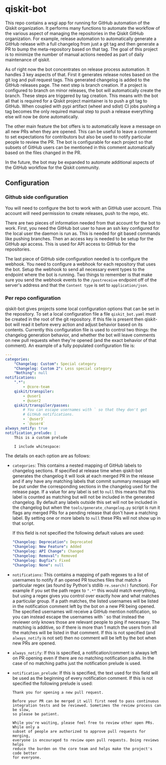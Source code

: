 # qiskit-bot

This repo contains a wsgi app for running for GitHub automation of the 
Qiskit organization. It performs many functions to automate the workflow of the
various aspect of managing the repositories in the Qiskit GitHub organization.
For example, release automation to automatically generate a GitHub release with
a full changelog from just a git tag and then generate a PR to bump the
meta-repository based on that tag. The goal of this project is to minimize the
number of manual actions needed as part of daily maintenance of qiskit.

As of right now the bot concentrates on release process automation. It handles
3 key aspects of that. First it generates release notes based on the git log
and pull request tags. This generated changelog is added to the GitHub releases
page. The next step is branch creation. If a project is configured to branch
on minor releases, the bot will automatically create the branch. These steps are triggered by tag creation. This
means with the bot all that is required for a Qiskit project maintainer is to
push a git tag to GitHub. When coupled with pypi artifact (wheel and sdist)
CI jobs pushing a tag becomes the only required manual step to push a release
everything else will now be done automatically.

The other main feature the bot offers is to automatically leave a message on
all new PRs when they are opened. This can be useful to leave a comment to set
expectations for contributors but also be used to notify particular people to
review the PR. The bot is configurable for each project so that subsets of
GitHub users can be mentioned in this comment automatically based on the files
changed in the PR.

In the future, the bot may be expanded to automate additional aspects of
the GitHub workflow for the Qiskit community.

## Configuration

### Github side configuration

You will need to configure the bot to work with an GitHub user account. This
account will need permission to create releases, push to the repo, etc.

There are two pieces of information needed from that account for the bot to
work. First, you need the GitHub bot user to have an ssh key configured for the
local user the daemon is run as. This is needed for git based commands like
pushing branches. Then an access key is needed to be setup for the GitHub api
access. This is used for API access to GitHub for the repositories.

The last piece of GitHub side configuration needed is to configure the webhook.
You need to configure a webhook for each repository that uses the bot. Setup
the webhook to send all necessary event types to the endpoint where the bot
is running. Two things to remember is that make sure you send the webhook events
to the `/postreceive` endpoint off of the server's address and that the
`Content type` is set to `application/json`.


### Per repo configuration

qiskit-bot gives projects some local configuration options that can be set in
the repository. To set a local configuration file a file `qiskit_bot.yaml` must
be created in the root of the git repository. If this file is present then
qiskit-bot will read it before every action and adjust behavior based on its
contents. Currently this configuration file is used to control two things:
the changelog generation behavior, and whether the bot will leave comments
on new pull requests when they're opened (and the exact behavior of that
comment). An example of a fully populated configuration file is:

```yaml
---
categories:
    "Changelog: Custom": Special category
    "Changelog: Custom 2": Less special category
    "Nothing": null
notifications:
    ".*":
        - @core-team
    qiskit/transpiler:
        - @user1
        - @user2
    qiskit/transpiler/passes:
        # You can escape usernames with ` so that they don't get
        # GitHub notifications.
        - `@user3`
        - `@user4`
always_notify: true
notification_prelude: |
    This is a custom prelude

    I include whitespace:

```

The details on each option are as follows:

- `categories`: This contains a nested mapping of GitHub labels to changelog
  sections. If specified at release time when qiskit-bot generates the changelog
  it will look at each merged PR in the release and if any have any matching
  labels that commit summary message will be put under the corresponding
  sections in the changelog used for the release page. If a value for any label
  is set to `null` this means that this label is counted as matching but will
  not be included in the generated changelog. By default any labels outside this
  set will not be included in the changelog but when the
  `tools/generate_changelog.py` script is run it flags any merged PRs for a pending
  release that don't have a matching label. By setting one or more labels to `null`
  these PRs will not show up in that script.

  If this field is not specified the following default values are used:
  ```yaml
  "Changelog: Deprecation": Deprecated
  "Changelog: New Feature": Added
  "Changelog: API Change": Changed
  "Changelog: Removal": Removed
  "Changelog: Bugfix": Fixed
  "Changelog: None": null
  ```

- `notifications`: This contains a mapping of path regexes to a list of usernames
  to notify if an opened PR touches files that match a particular regex (as found
  by Python's stdlib `re.search()` function). For example if you set the path regex
  to `".*"` this would match everything, but using a regex gives you control over
  exactly how and what matches a particular group. If a path matches, the listed
  usernames will be listed in the notification comment left by the bot on a new PR
  being opened. The specified usernames will receive a GitHub mention notification, so you can instead escape the usernames with \` so that instead the reviewer only knows those are relevant people to ping if necessary.
  The matching is additive, so if there is more than 1 match the users
  from all the matches will be listed in that comment. If this is not specified (and
  `always_notify` is not set) then no comment will be left by the bot when new PRs
  are opened.
- `always_notify`: If this is specified, a notification/comment is always left on PR
  opening even if there are no matching notification paths. In the case of no
  matching paths just the notification prelude is used.
- `notification_prelude`: If this is specified, the text used for this field will
  be used as the beginning of every notification comment. If this is not specified
  the following prelude is used:

  ```
  Thank you for opening a new pull request.

  Before your PR can be merged it will first need to pass continuous
  integration tests and be reviewed. Sometimes the review process can be slow,
  so please be patient.

  While you're waiting, please feel free to review other open PRs. While only a
  subset of people are authorized to approve pull requests for merging,
  everyone is encouraged to review open pull requests. Doing reviews helps
  reduce the burden on the core team and helps make the project's code better
  for everyone.
  ```
